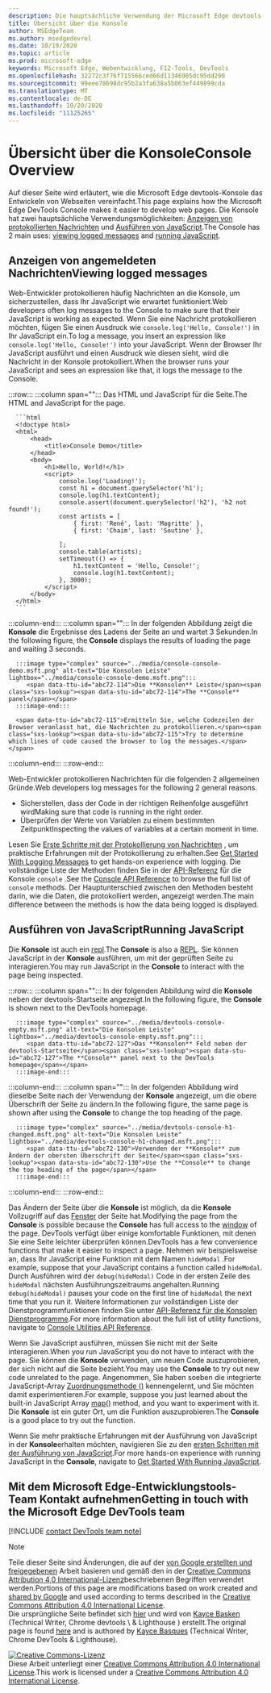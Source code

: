 ```yaml
---
description: Die hauptsächliche Verwendung der Microsoft Edge devtools-Konsole sind das Protokollieren von Nachrichten und das Ausführen von JavaScript.
title: Übersicht über die Konsole
author: MSEdgeTeam
ms.author: msedgedevrel
ms.date: 10/19/2020
ms.topic: article
ms.prod: microsoft-edge
keywords: Microsoft Edge, Webentwicklung, F12-Tools, DevTools
ms.openlocfilehash: 32272c3f76f715566ced66d11346985dc95dd290
ms.sourcegitcommit: 99eee78698dc95b2a3fa638a5b063ef449899cda
ms.translationtype: MT
ms.contentlocale: de-DE
ms.lasthandoff: 10/20/2020
ms.locfileid: "11125265"
---
```

<!-- Copyright Kayce Basques 

   Licensed under the Apache License, Version 2.0 (the "License");
   you may not use this file except in compliance with the License.
   You may obtain a copy of the License at

       https://www.apache.org/licenses/LICENSE-2.0

   Unless required by applicable law or agreed to in writing, software
   distributed under the License is distributed on an "AS IS" BASIS,
   WITHOUT WARRANTIES OR CONDITIONS OF ANY KIND, either express or implied.
   See the License for the specific language governing permissions and
   limitations under the License.  -->

# <span data-ttu-id="abc72-104">Übersicht über die Konsole</span><span class="sxs-lookup"><span data-stu-id="abc72-104">Console Overview</span></span>  

  

<span data-ttu-id="abc72-105">Auf dieser Seite wird erläutert, wie die Microsoft Edge devtools-Konsole das Entwickeln von Webseiten vereinfacht.</span><span class="sxs-lookup"><span data-stu-id="abc72-105">This page explains how the Microsoft Edge DevTools Console makes it easier to develop web pages.</span></span>  <span data-ttu-id="abc72-106">Die Konsole hat zwei hauptsächliche Verwendungsmöglichkeiten: [Anzeigen von protokollierten Nachrichten](#viewing-logged-messages) und [Ausführen von JavaScript](#running-javascript).</span><span class="sxs-lookup"><span data-stu-id="abc72-106">The Console has 2 main uses: [viewing logged messages](#viewing-logged-messages) and [running JavaScript](#running-javascript).</span></span>  

## <span data-ttu-id="abc72-107">Anzeigen von angemeldeten Nachrichten</span><span class="sxs-lookup"><span data-stu-id="abc72-107">Viewing logged messages</span></span>  

<span data-ttu-id="abc72-108">Web-Entwickler protokollieren häufig Nachrichten an die Konsole, um sicherzustellen, dass Ihr JavaScript wie erwartet funktioniert.</span><span class="sxs-lookup"><span data-stu-id="abc72-108">Web developers often log messages to the Console to make sure that their JavaScript is working as expected.</span></span>  <span data-ttu-id="abc72-109">Wenn Sie eine Nachricht protokollieren möchten, fügen Sie einen Ausdruck wie `console.log('Hello, Console!')` in Ihr JavaScript ein.</span><span class="sxs-lookup"><span data-stu-id="abc72-109">To log a message, you insert an expression like `console.log('Hello, Console!')` into your JavaScript.</span></span>  <span data-ttu-id="abc72-110">Wenn der Browser Ihr JavaScript ausführt und einen Ausdruck wie diesen sieht, wird die Nachricht in der Konsole protokolliert.</span><span class="sxs-lookup"><span data-stu-id="abc72-110">When the browser runs your JavaScript and sees an expression like that, it logs the message to the Console.</span></span>  

:::row:::
   :::column span="":::
      <span data-ttu-id="abc72-111">Das HTML und JavaScript für die Seite.</span><span class="sxs-lookup"><span data-stu-id="abc72-111">The HTML and JavaScript for the page.</span></span>  
      
      ```html
      <!doctype html>
      <html>
          <head>
              <title>Console Demo</title>
          </head>
          <body>
              <h1>Hello, World!</h1>
              <script>
                  console.log('Loading!');
                  const h1 = document.querySelector('h1');
                  console.log(h1.textContent);
                  console.assert(document.querySelector('h2'), 'h2 not found!');
                  const artists = [
                      { first: 'René', last: 'Magritte' },
                      { first: 'Chaim', last: 'Soutine' },
                        
                  ];
                  console.table(artists);
                  setTimeout(() => {
                      h1.textContent = 'Hello, Console!';
                      console.log(h1.textContent);
                  }, 3000);
              </script>
          </body>
      </html>
      ```  
   :::column-end:::
   :::column span="":::
      <span data-ttu-id="abc72-112">In der folgenden Abbildung zeigt die **Konsole** die Ergebnisse des Ladens der Seite an und wartet 3 Sekunden.</span><span class="sxs-lookup"><span data-stu-id="abc72-112">In the following figure, the **Console** displays the results of loading the page and waiting 3 seconds.</span></span>  
      
      :::image type="complex" source="../media/console-console-demo.msft.png" alt-text="Die Konsolen Leiste" lightbox="../media/console-console-demo.msft.png":::
         <span data-ttu-id="abc72-114">Die **Konsolen** Leiste</span><span class="sxs-lookup"><span data-stu-id="abc72-114">The **Console** panel</span></span>  
      :::image-end:::  
      
      <span data-ttu-id="abc72-115">Ermitteln Sie, welche Codezeilen der Browser veranlasst hat, die Nachrichten zu protokollieren.</span><span class="sxs-lookup"><span data-stu-id="abc72-115">Try to determine which lines of code caused the browser to log the messages.</span></span>  
   :::column-end:::
:::row-end:::  

<span data-ttu-id="abc72-116">Web-Entwickler protokollieren Nachrichten für die folgenden 2 allgemeinen Gründe.</span><span class="sxs-lookup"><span data-stu-id="abc72-116">Web developers log messages for the following 2 general reasons.</span></span>  

*   <span data-ttu-id="abc72-117">Sicherstellen, dass der Code in der richtigen Reihenfolge ausgeführt wird</span><span class="sxs-lookup"><span data-stu-id="abc72-117">Making sure that code is running in the right order.</span></span>  
*   <span data-ttu-id="abc72-118">Überprüfen der Werte von Variablen zu einem bestimmten Zeitpunkt</span><span class="sxs-lookup"><span data-stu-id="abc72-118">Inspecting the values of variables at a certain moment in time.</span></span>  

<span data-ttu-id="abc72-119">Lesen Sie [Erste Schritte mit der Protokollierung von Nachrichten][DevtoolsConsoleLoggingMessages] , um praktische Erfahrungen mit der Protokollierung zu erhalten.</span><span class="sxs-lookup"><span data-stu-id="abc72-119">See [Get Started With Logging Messages][DevtoolsConsoleLoggingMessages] to get hands-on experience with logging.</span></span>  <span data-ttu-id="abc72-120">Die vollständige Liste der Methoden finden Sie in der [API-Referenz][DevToolsConsoleAPI] für die Konsole `console` .</span><span class="sxs-lookup"><span data-stu-id="abc72-120">See the [Console API Reference][DevToolsConsoleAPI] to browse the full list of `console` methods.</span></span>  <span data-ttu-id="abc72-121">Der Hauptunterschied zwischen den Methoden besteht darin, wie die Daten, die protokolliert werden, angezeigt werden.</span><span class="sxs-lookup"><span data-stu-id="abc72-121">The main difference between the methods is how the data being logged is displayed.</span></span>  

## <span data-ttu-id="abc72-122">Ausführen von JavaScript</span><span class="sxs-lookup"><span data-stu-id="abc72-122">Running JavaScript</span></span>  

<span data-ttu-id="abc72-123">Die **Konsole** ist auch ein [repl][WikiREPLoop].</span><span class="sxs-lookup"><span data-stu-id="abc72-123">The **Console** is also a [REPL][WikiREPLoop].</span></span>  <span data-ttu-id="abc72-124">Sie können JavaScript in der **Konsole** ausführen, um mit der geprüften Seite zu interagieren.</span><span class="sxs-lookup"><span data-stu-id="abc72-124">You may run JavaScript in the **Console** to interact with the page being inspected.</span></span>   

:::row:::
   :::column span="":::
      <span data-ttu-id="abc72-125">In der folgenden Abbildung wird die **Konsole** neben der devtools-Startseite angezeigt.</span><span class="sxs-lookup"><span data-stu-id="abc72-125">In the following figure, the **Console** is shown next to the DevTools homepage.</span></span>  
      
      :::image type="complex" source="../media/devtools-console-empty.msft.png" alt-text="Die Konsolen Leiste" lightbox="../media/devtools-console-empty.msft.png":::
         <span data-ttu-id="abc72-127">Das **Konsolen** Feld neben der devtools-Startseite</span><span class="sxs-lookup"><span data-stu-id="abc72-127">The **Console** panel next to the DevTools homepage</span></span>  
      :::image-end:::  
   :::column-end:::
   :::column span="":::
      <span data-ttu-id="abc72-128">In der folgenden Abbildung wird dieselbe Seite nach der Verwendung der **Konsole** angezeigt, um die obere Überschrift der Seite zu ändern.</span><span class="sxs-lookup"><span data-stu-id="abc72-128">In the following figure, the same page is shown after using the **Console** to change the top heading of the page.</span></span>
      
      :::image type="complex" source="../media/devtools-console-h1-changed.msft.png" alt-text="Die Konsolen Leiste" lightbox="../media/devtools-console-h1-changed.msft.png":::
         <span data-ttu-id="abc72-130">Verwenden der **Konsole** zum Ändern der obersten Überschrift der Seite</span><span class="sxs-lookup"><span data-stu-id="abc72-130">Use the **Console** to change the top heading of the page</span></span>  
      :::image-end:::  
   :::column-end:::
:::row-end:::

<span data-ttu-id="abc72-131">Das Ändern der Seite über die **Konsole** ist möglich, da die **Konsole** Vollzugriff auf das [Fenster][MDNWindow] der Seite hat.</span><span class="sxs-lookup"><span data-stu-id="abc72-131">Modifying the page from the **Console** is possible because the **Console** has full access to the [window][MDNWindow] of the page.</span></span>  <span data-ttu-id="abc72-132">DevTools verfügt über einige komfortable Funktionen, mit denen Sie eine Seite leichter überprüfen können.</span><span class="sxs-lookup"><span data-stu-id="abc72-132">DevTools has a few convenience functions that make it easier to inspect a page.</span></span>  <span data-ttu-id="abc72-133">Nehmen wir beispielsweise an, dass Ihr JavaScript eine Funktion mit dem Namen `hideModal` .</span><span class="sxs-lookup"><span data-stu-id="abc72-133">For example, suppose that your JavaScript contains a function called `hideModal`.</span></span>  <span data-ttu-id="abc72-134">Durch Ausführen wird der `debug(hideModal)` Code in der ersten Zeile des `hideModal` nächsten Ausführungszeitraums angehalten.</span><span class="sxs-lookup"><span data-stu-id="abc72-134">Running `debug(hideModal)` pauses your code on the first line of `hideModal` the next time that you run it.</span></span>  <span data-ttu-id="abc72-135">Weitere Informationen zur vollständigen Liste der Dienstprogrammfunktionen finden Sie unter [API-Referenz für die Konsolen Dienstprogramme][DevtoolsConsoleUtilitiesDebug].</span><span class="sxs-lookup"><span data-stu-id="abc72-135">For more information about the full list of utility functions, navigate to [Console Utilities API Reference][DevtoolsConsoleUtilitiesDebug].</span></span>  

<span data-ttu-id="abc72-136">Wenn Sie JavaScript ausführen, müssen Sie nicht mit der Seite interagieren.</span><span class="sxs-lookup"><span data-stu-id="abc72-136">When you run JavaScript you do not have to interact with the page.</span></span>  <span data-ttu-id="abc72-137">Sie können die **Konsole** verwenden, um neuen Code auszuprobieren, der sich nicht auf die Seite bezieht.</span><span class="sxs-lookup"><span data-stu-id="abc72-137">You may use the **Console** to try out new code unrelated to the page.</span></span>  <span data-ttu-id="abc72-138">Angenommen, Sie haben soeben die integrierte JavaScript-Array [Zuordnungsmethode ()][MDNMap] kennengelernt, und Sie möchten damit experimentieren.</span><span class="sxs-lookup"><span data-stu-id="abc72-138">For example, suppose you just learned about the built-in JavaScript Array [map()][MDNMap] method, and you want to experiment with it.</span></span>  
<span data-ttu-id="abc72-139">Die **Konsole** ist ein guter Ort, um die Funktion auszuprobieren.</span><span class="sxs-lookup"><span data-stu-id="abc72-139">The **Console** is a good place to try out the function.</span></span>  

<span data-ttu-id="abc72-140">Wenn Sie mehr praktische Erfahrungen mit der Ausführung von JavaScript in der **Konsole**erhalten möchten, navigieren Sie zu den [ersten Schritten mit der Ausführung von JavaScript][DevtoolsConsoleRunningJavascript].</span><span class="sxs-lookup"><span data-stu-id="abc72-140">For more hands-on experience with running JavaScript in the **Console**, navigate to [Get Started With Running JavaScript][DevtoolsConsoleRunningJavascript].</span></span>  

## <span data-ttu-id="abc72-141">Mit dem Microsoft Edge-Entwicklungstools-Team Kontakt aufnehmen</span><span class="sxs-lookup"><span data-stu-id="abc72-141">Getting in touch with the Microsoft Edge DevTools team</span></span>  

[!INCLUDE [contact DevTools team note](../includes/contact-devtools-team-note.md)]  

<!-- links -->  

[DevToolsConsoleAPI]: ./api.md "Konsolen-API-Referenz | Microsoft docs"  
[DevtoolsConsoleLoggingMessages]: ./log.md "Erste Schritte mit der Protokollierung von Nachrichten in der Konsole | Microsoft docs"  
[DevtoolsConsoleRunningJavascript]: ./javascript.md "Erste Schritte mit der Ausführung von JavaScript in der Konsole | Microsoft docs"  
[DevtoolsConsoleUtilitiesDebug]: ./utilities.md#debug "Debug-Console Utilities API Reference | Microsoft docs"  

[MDNMap]: https://developer.mozilla.org/docs/Web/JavaScript/Reference/Global_Objects/Array/map "Array. Prototype. map () | MDN"  
[MDNWindow]: https://developer.mozilla.org/docs/Web/API/Window "Fenster | MDN"  

[WikiREPLoop]: https://en.wikipedia.org/wiki/Read%E2%80%93eval%E2%80%93print_loop "Lesen – eval – Print Loop – Wikipedia"  

> [!NOTE]
> <span data-ttu-id="abc72-149">Teile dieser Seite sind Änderungen, die auf der [von Google erstellten und freigegebenen][GoogleSitePolicies] Arbeit basieren und gemäß den in der [Creative Commons Attribution 4,0 International-Lizenz][CCA4IL]beschriebenen Begriffen verwendet werden.</span><span class="sxs-lookup"><span data-stu-id="abc72-149">Portions of this page are modifications based on work created and [shared by Google][GoogleSitePolicies] and used according to terms described in the [Creative Commons Attribution 4.0 International License][CCA4IL].</span></span>  
> <span data-ttu-id="abc72-150">Die ursprüngliche Seite befindet sich [hier](https://developers.google.com/web/tools/chrome-devtools/console/index) und wird von [Kayce Basken][KayceBasques] (Technical Writer, Chrome devtools \ & Lighthouse \) erstellt.</span><span class="sxs-lookup"><span data-stu-id="abc72-150">The original page is found [here](https://developers.google.com/web/tools/chrome-devtools/console/index) and is authored by [Kayce Basques][KayceBasques] \(Technical Writer, Chrome DevTools \& Lighthouse\).</span></span>  

[![Creative Commons-Lizenz][CCby4Image]][CCA4IL]  
<span data-ttu-id="abc72-152">Diese Arbeit unterliegt einer [Creative Commons Attribution 4.0 International License][CCA4IL].</span><span class="sxs-lookup"><span data-stu-id="abc72-152">This work is licensed under a [Creative Commons Attribution 4.0 International License][CCA4IL].</span></span>  

[CCA4IL]: https://creativecommons.org/licenses/by/4.0  
[CCby4Image]: https://i.creativecommons.org/l/by/4.0/88x31.png  
[GoogleSitePolicies]: https://developers.google.com/terms/site-policies  
[KayceBasques]: https://developers.google.com/web/resources/contributors/kaycebasques  
